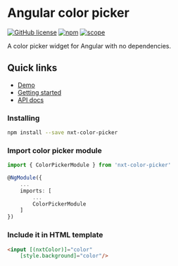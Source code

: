 # Angular color picker

[![GitHub license](https://img.shields.io/github/license/Liquid-JS/nxt-components.svg)](https://github.com/Liquid-JS/nxt-components/blob/master/LICENSE)
[![npm](https://img.shields.io/npm/dm/nxt-color-picker.svg)](https://www.npmjs.com/package/nxt-color-picker)
[![scope](https://img.shields.io/npm/v/nxt-color-picker.svg)](https://www.npmjs.com/package/nxt-color-picker)

A color picker widget for Angular with no dependencies.

## Quick links

-   [Demo](https://liquid-js.github.io/nxt-components/demo/color-picker)
-   [Getting started](https://liquid-js.github.io/nxt-components/demo/color-picker/getting-started)
-   [API docs](https://liquid-js.github.io/nxt-components/docs/nxt-color-picker)

### Installing

```sh
npm install --save nxt-color-picker
```

### Import color picker module

```ts
import { ColorPickerModule } from 'nxt-color-picker'

@NgModule({
    ...
    imports: [
        ...
        ColorPickerModule
    ]
})
```

### Include it in HTML template

```html
<input [(nxtColor)]="color" 
    [style.background]="color"/>
```
